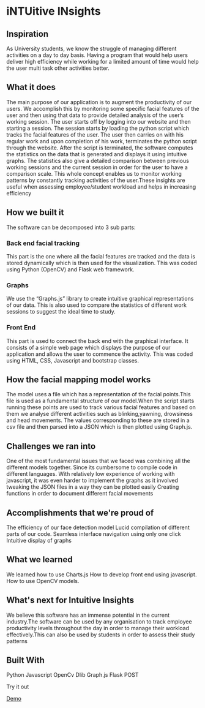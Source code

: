 # iNTUitive INsights

## Inspiration
As University students, we know the struggle of managing different activities on a day to day basis. Having a program that would help users deliver high efficiency while working for  a limited amount of time would help the user multi task other activities better. 
## What it does
The main purpose of our application is to augment the productivity of our users. We accomplish this by monitoring some specific facial features of the user and then using that data to provide detailed analysis of the user’s working session.
The user starts off by logging into our website and then starting a session. The session starts by loading the python script which tracks the facial features of the user. The user then carries on with his regular work and upon completion of his work, terminates the python script through the website.
After the script is terminated, the software computes the statistics on the data that is generated and displays it using intuitive graphs. The statistics also give a detailed comparison between previous working sessions and the current session in order for the user to have a comparison scale.
This whole concept enables us to monitor working patterns by constantly tracking activities of the user.These insights are useful when assessing employee/student workload and helps in increasing efficiency
## How we built it
The software can be decomposed into 3 sub parts:
### Back end facial tracking
This part is the one where all the facial features are tracked and the data is stored dynamically which is then used for the visualization. This was coded using Python (OpenCV) and Flask web framework.
### Graphs
We use the “Graphs.js” library to create intuitive graphical representations of our data. This is also used to compare the statistics of different work sessions to suggest the ideal time to study.
### Front End 
This part is used to connect the back end with the graphical interface. It consists of a simple web page which displays the purpose of our application and allows the user to commence the activity. This was coded using HTML, CSS, Javascript and bootstrap classes.
## How the facial mapping model works
The model uses a file which has a representation of the facial points.This file is used as a fundamental structure of our model.When the script starts running these points are used to track various facial features and based on them we analyse  different activities such as blinking,yawning, drowsiness and head movements. The values corresponding to these are stored in a csv file and then parsed into a JSON which is then plotted using Graph.js.
## Challenges we ran into
One of the most fundamental issues that we faced was combining all the different models together. Since its cumbersome to compile code in different languages.
With relatively low experience of working with javascript, it was even harder to implement the graphs as it involved tweaking the JSON files in a way they can be plotted easily
Creating functions in order to document different facial movements
## Accomplishments that we're proud of
The efficiency of our face detection model
Lucid compilation of different parts of our code.
Seamless interface navigation using only one click
Intuitive display of graphs
## What we learned
We learned how to use Charts.js
How to develop front end using javascript.
How to use OpenCV models.
## What's next for Intuitive Insights
We believe this software has an immense potential in the current industry.The software can be used by any organisation to track employee productivity levels throughout the day in order to manage their workload effectively.This can also be used by students in order to assess their study patterns 
## Built With
Python
Javascript
OpenCv
Dlib
Graph.js
Flask
POST

Try it out
 
 [Demo]()

